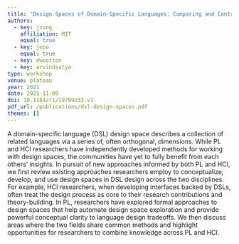```yaml
---
title: 'Design Spaces of Domain-Specific Languages: Comparing and Contrasting Approaches in PL and HCI'
authors:
  - key: jzong
    affiliation: MIT
    equal: true
  - key: jopo
    equal: true
  - key: dwootton
  - key: arvindsatya
type: workshop
venue: plateau
year: 2021
date: 2021-11-09
doi: 10.1184/r1/19799233.v1
pdf_url: /publications/dsl-design-spaces.pdf
themes: []
---
```


A domain-specific language (DSL) design space describes a collection of related languages via a series of, often orthogonal, dimensions. While PL and HCI researchers have independently developed methods for working with design spaces, the communities have yet to fully benefit from each others’ insights. In pursuit of new approaches informed by both PL and HCI, we first review existing approaches researchers employ to conceptualize, develop, and use design spaces in DSL design across the two disciplines. For example, HCI researchers, when developing interfaces backed by DSLs, often treat the design process as core to their research contributions and theory-building. In PL, researchers have explored formal approaches to design spaces that help automate design space exploration and provide powerful conceptual clarity to language design tradeoffs. We then discuss areas where the two fields share common methods and highlight opportunities for researchers to combine knowledge across PL and HCI.
